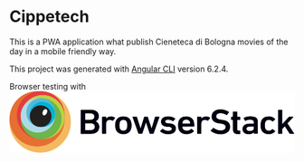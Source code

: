 # Cippetech

This is a PWA application what publish Cieneteca di Bologna movies of the day in a mobile friendly way.

This project was generated with [Angular CLI](https://github.com/angular/angular-cli) version 6.2.4.

Browser testing with ![Browserstack logo](Browserstack-logo.svg)

